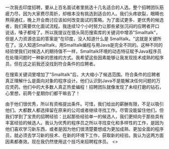 一次我去印度招聘，要从上百名面试者里挑选十几名适合的人选。整个招聘团队筋疲力尽，因为大家费尽周折，却根本没有挑选到适合的人。我们头疼欲裂，眼睛也熬得通红，晚上开会商讨应该如何改变面试的策略。为了面试更多、更优秀的候选者，我们需要优化面试流程。我连续12个小时努力让那些紧张沉闷的应聘者开口说话，嗓子都哑了。所以我提议在猎头简历搜索库的关键词中增添"Smalltalk"，但是人力资源总监的答案是"在印度，没人知道什么是 Smalltalk。"这就是关键所在了。没人知道Smalltalk，用Smalltalk编程与用Java是完全不同的。这种不同的经验使我们对候选人的期待值不一样，Smalltalk环境的动态特征赋予Java程序员在处理问题时一种新的思维的方式。我希望这些因素能够让我发现技术成熟的程序员，但在这之前我还没找到符合条件的应聘者。

在搜索关键词里增加了"Smalltalk"后，大大缩小了候选范围。符合条件的应聘者真正理解什么是面向对象的程序设计。他们认识到Java不是能解决任何问题的万应灵药。他们中的大多数人真正热爱编程！招聘团队就像发现了未经打磨的钻石，心里想，前两个星期你们都干嘛去了！

由于他们很优秀，所以有资格提出条件。可惜，我们给出的薪酬有限，不足以吸引他们。大都数人都选择留在原来的公司或者继续寻找工作。尽管没能留住他们，但我们学到了宝贵的招聘经验：比起那些经验单一的候选人，我们更倾向于那些具有丰富经验的候选人。我认为优秀的程序员之所以寻找变化和多样性的工作，是因为他们喜欢学习新东西，或者是因为他们很清楚要想成为更加成熟、更加全面的程序员，就必须去学习新的技术、在新的环境下工作，获取新的经验。我认为这两方面因素都奏效。现在我仍然使用这个技巧来招聘程序员。
<<The passionate programmer>>